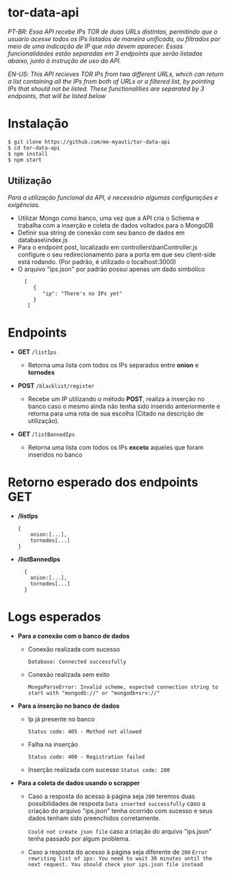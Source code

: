 # tor-data-api
*PT-BR*: _Essa API recebe IPs TOR de duas URLs distintas, permitindo que o usuario acesse todos os IPs listados de maneira unificada, ou filtrados por meio de uma indicação de IP que não devem aparecer. Essas funcionalidades estão separadas em 3 endpoints que serão listadas abaixo, junto à instrução de uso da API._

*EN-US*: _This API recieves TOR IPs from two different URLs, which can return a list containing all the IPs from both of URLs or a filtered list, by pointing IPs that should not be listed. These functionalities are separated by 3 endpoints, that will be listed below_

# Instalação
```
$ git clone https://github.com/me-myauti/tor-data-api
$ cd tor-data-api
$ npm install
$ npm start
```
## Utilização
_Para a utilização funcional da API, é necessário algumas configurações e exigências._

* Utilizar Mongo como banco, uma vez que a API cria o Schema e trabalha com a inserção e coleta de dados voltados para o MongoDB
* Definir sua string de conexão com seu banco de dados em database\index.js
* Para o endpoint post, localizado em controllers\banController.js configure o seu redirecionamento para a porta em que seu client-side está rodando. (Por padrão, é utilizado o localhost:3000)
* O arquivo "ips.json" por padrão possui apenas um dado simbólico
  ```
    [
       {
          "ip": "There's no IPs yet"
       }
     ]
  ```

# Endpoints
* **GET** ```/listIps```
   * Retorna uma lista com todos os IPs separados entre **onion** e **tornodes**

* **POST** ```/blacklist/register```
    * Recebe um IP utilizando o método **POST**, realiza a inserção no banco caso o mesmo ainda não tenha sido inserido anteriormente e retorna para uma rota de sua escolha (Citado na descrição de utilização).

* **GET** ```/listBannedIps```
    * Retorna uma lista com todos os IPs **exceto** aqueles que foram inseridos no banco

# Retorno esperado dos endpoints GET
* **/listIps**
    ```
    { 
        onion:[...],
        tornodes[...]
    }
    ```
    
* **/listBannedIps**
  ```
    {
      onion:[...],
      tornodes[...]
    }
  ```

# Logs esperados
* **Para a conexão com o banco de dados**
    * Conexão realizada com sucesso

        ```Database: Connected successfully```
    
    * Conexão realizada sem exito
    
        ```MongoParseError: Invalid scheme, expected connection string to start with "mongodb://" or "mongodb+srv://"```
    
* **Para a inserção no banco de dados**
    * Ip já presente no banco
    
        ```Status code: 405 - Method not allowed```

    * Falha na inserção
    
        ```Status code: 400 - Registration failed```
    
    * Inserção realizada com sucesso
        ```Status code: 200```
    
* **Para a coleta de dados usando o scrapper**
    * Caso a resposta do acesso à página seja ```200``` teremos duas possibilidades de resposta
        ```Data inserted successfully``` caso a criação do arquivo "ips.json" tenha ocorrido com sucesso e seus dados tenham sido preenchidos corretamente.

        ```Could not create json file``` caso a criação do arquivo "ips.json" tenha passado por algum problema.
        
    * Caso a resposta do acesso à página seja diferente de ```200```
        ```Error rewriting list of ips: You need to wait 30 minutes until the next request. You should check your ips.json file instead```
